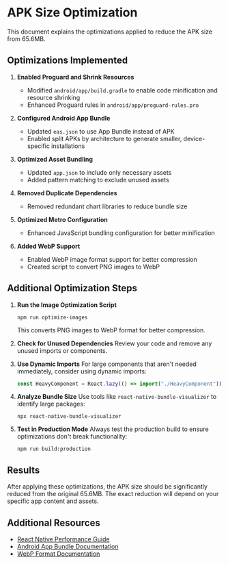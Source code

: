 # APK Size Optimization

This document explains the optimizations applied to reduce the APK size from 65.6MB.

## Optimizations Implemented

1. **Enabled Proguard and Shrink Resources**

   - Modified `android/app/build.gradle` to enable code minification and resource shrinking
   - Enhanced Proguard rules in `android/app/proguard-rules.pro`

2. **Configured Android App Bundle**

   - Updated `eas.json` to use App Bundle instead of APK
   - Enabled split APKs by architecture to generate smaller, device-specific installations

3. **Optimized Asset Bundling**

   - Updated `app.json` to include only necessary assets
   - Added pattern matching to exclude unused assets

4. **Removed Duplicate Dependencies**

   - Removed redundant chart libraries to reduce bundle size

5. **Optimized Metro Configuration**

   - Enhanced JavaScript bundling configuration for better minification

6. **Added WebP Support**
   - Enabled WebP image format support for better compression
   - Created script to convert PNG images to WebP

## Additional Optimization Steps

1. **Run the Image Optimization Script**

   ```
   npm run optimize-images
   ```

   This converts PNG images to WebP format for better compression.

2. **Check for Unused Dependencies**
   Review your code and remove any unused imports or components.

3. **Use Dynamic Imports**
   For large components that aren't needed immediately, consider using dynamic imports:

   ```javascript
   const HeavyComponent = React.lazy(() => import("./HeavyComponent"));
   ```

4. **Analyze Bundle Size**
   Use tools like `react-native-bundle-visualizer` to identify large packages:

   ```
   npx react-native-bundle-visualizer
   ```

5. **Test in Production Mode**
   Always test the production build to ensure optimizations don't break functionality:
   ```
   npm run build:production
   ```

## Results

After applying these optimizations, the APK size should be significantly reduced from the original 65.6MB. The exact reduction will depend on your specific app content and assets.

## Additional Resources

- [React Native Performance Guide](https://reactnative.dev/docs/performance)
- [Android App Bundle Documentation](https://developer.android.com/guide/app-bundle)
- [WebP Format Documentation](https://developers.google.com/speed/webp)
